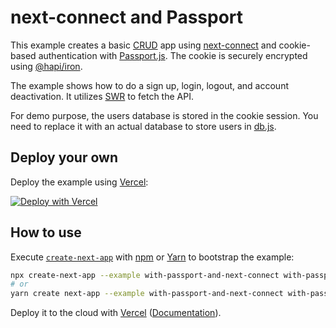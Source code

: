 # next-connect and Passport

This example creates a basic [CRUD](https://en.wikipedia.org/wiki/Create,_read,_update_and_delete) app using [next-connect](https://github.com/hoangvvo/next-connect) and cookie-based authentication with [Passport.js](http://www.passportjs.org/). The cookie is securely encrypted using [@hapi/iron](https://github.com/hapijs/iron).

The example shows how to do a sign up, login, logout, and account deactivation. It utilizes [SWR](https://swr.vercel.app/) to fetch the API.

For demo purpose, the users database is stored in the cookie session. You need to replace it with an actual database to store users in [db.js](lib/db.js).

## Deploy your own

Deploy the example using [Vercel](https://vercel.com?utm_source=github&utm_medium=readme&utm_campaign=next-example):

[![Deploy with Vercel](https://vercel.com/button)](https://vercel.com/new/git/external?repository-url=https://github.com/vercel/next.js/tree/canary/examples/with-passport-and-next-connect&project-name=with-passport-and-next-connect&repository-name=with-passport-and-next-connect)

## How to use

Execute [`create-next-app`](https://github.com/vercel/next.js/tree/canary/packages/create-next-app) with [npm](https://docs.npmjs.com/cli/init) or [Yarn](https://yarnpkg.com/lang/en/docs/cli/create/) to bootstrap the example:

```bash
npx create-next-app --example with-passport-and-next-connect with-passport-and-next-connect-app
# or
yarn create next-app --example with-passport-and-next-connect with-passport-and-next-connect-app
```

Deploy it to the cloud with [Vercel](https://vercel.com/new?utm_source=github&utm_medium=readme&utm_campaign=next-example) ([Documentation](https://nextjs.org/docs/deployment)).
